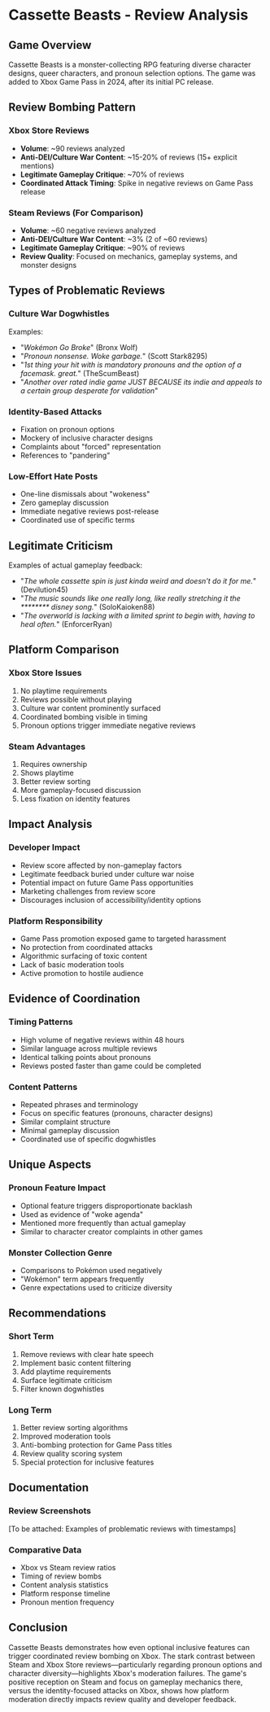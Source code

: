 # Cassette Beasts - Review Analysis

## Game Overview
Cassette Beasts is a monster-collecting RPG featuring diverse character designs, queer characters, and pronoun selection options. The game was added to Xbox Game Pass in 2024, after its initial PC release.

## Review Bombing Pattern

### Xbox Store Reviews
- **Volume**: ~90 reviews analyzed
- **Anti-DEI/Culture War Content**: ~15-20% of reviews (15+ explicit mentions)
- **Legitimate Gameplay Critique**: ~70% of reviews
- **Coordinated Attack Timing**: Spike in negative reviews on Game Pass release

### Steam Reviews (For Comparison)
- **Volume**: ~60 negative reviews analyzed
- **Anti-DEI/Culture War Content**: ~3% (2 of ~60 reviews)
- **Legitimate Gameplay Critique**: ~90% of reviews
- **Review Quality**: Focused on mechanics, gameplay systems, and monster designs

## Types of Problematic Reviews

### Culture War Dogwhistles
Examples:
- "*Wokémon Go Broke*" (Bronx Wolf)
- "*Pronoun nonsense. Woke garbage.*" (Scott Stark8295)
- "*1st thing your hit with is mandatory pronouns and the option of a facemask. great.*" (TheScumBeast)
- "*Another over rated indie game JUST BECAUSE its indie and appeals to a certain group desperate for validation*"

### Identity-Based Attacks
- Fixation on pronoun options
- Mockery of inclusive character designs
- Complaints about "forced" representation
- References to "pandering"

### Low-Effort Hate Posts
- One-line dismissals about "wokeness"
- Zero gameplay discussion
- Immediate negative reviews post-release
- Coordinated use of specific terms

## Legitimate Criticism
Examples of actual gameplay feedback:
- "*The whole cassette spin is just kinda weird and doesn't do it for me.*" (Devilution45)
- "*The music sounds like one really long, like really stretching it the ******** disney song.*" (SoloKaioken88)
- "*The overworld is lacking with a limited sprint to begin with, having to heal often.*" (EnforcerRyan)

## Platform Comparison

### Xbox Store Issues
1. No playtime requirements
2. Reviews possible without playing
3. Culture war content prominently surfaced
4. Coordinated bombing visible in timing
5. Pronoun options trigger immediate negative reviews

### Steam Advantages
1. Requires ownership
2. Shows playtime
3. Better review sorting
4. More gameplay-focused discussion
5. Less fixation on identity features

## Impact Analysis

### Developer Impact
- Review score affected by non-gameplay factors
- Legitimate feedback buried under culture war noise
- Potential impact on future Game Pass opportunities
- Marketing challenges from review score
- Discourages inclusion of accessibility/identity options

### Platform Responsibility
- Game Pass promotion exposed game to targeted harassment
- No protection from coordinated attacks
- Algorithmic surfacing of toxic content
- Lack of basic moderation tools
- Active promotion to hostile audience

## Evidence of Coordination

### Timing Patterns
- High volume of negative reviews within 48 hours
- Similar language across multiple reviews
- Identical talking points about pronouns
- Reviews posted faster than game could be completed

### Content Patterns
- Repeated phrases and terminology
- Focus on specific features (pronouns, character designs)
- Similar complaint structure
- Minimal gameplay discussion
- Coordinated use of specific dogwhistles

## Unique Aspects

### Pronoun Feature Impact
- Optional feature triggers disproportionate backlash
- Used as evidence of "woke agenda"
- Mentioned more frequently than actual gameplay
- Similar to character creator complaints in other games

### Monster Collection Genre
- Comparisons to Pokémon used negatively
- "Wokémon" term appears frequently
- Genre expectations used to criticize diversity

## Recommendations

### Short Term
1. Remove reviews with clear hate speech
2. Implement basic content filtering
3. Add playtime requirements
4. Surface legitimate criticism
5. Filter known dogwhistles

### Long Term
1. Better review sorting algorithms
2. Improved moderation tools
3. Anti-bombing protection for Game Pass titles
4. Review quality scoring system
5. Special protection for inclusive features

## Documentation

### Review Screenshots
[To be attached: Examples of problematic reviews with timestamps]

### Comparative Data
- Xbox vs Steam review ratios
- Timing of review bombs
- Content analysis statistics
- Platform response timeline
- Pronoun mention frequency

## Conclusion

Cassette Beasts demonstrates how even optional inclusive features can trigger coordinated review bombing on Xbox. The stark contrast between Steam and Xbox Store reviews—particularly regarding pronoun options and character diversity—highlights Xbox's moderation failures. The game's positive reception on Steam and focus on gameplay mechanics there, versus the identity-focused attacks on Xbox, shows how platform moderation directly impacts review quality and developer feedback. 